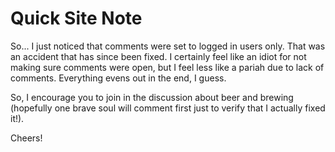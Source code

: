 Quick Site Note
===============

So... I just noticed that comments were set to logged in users only. That was an accident that has since been fixed. I certainly feel like an idiot for not making sure comments were open, but I feel less like a pariah due to lack of comments. Everything evens out in the end, I guess.

So, I encourage you to join in the discussion about beer and brewing (hopefully one brave soul will comment first just to verify that I actually fixed it!).

Cheers!